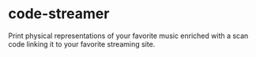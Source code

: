 # code-streamer

Print physical representations of your favorite music enriched with a scan code linking it to your favorite streaming site.
